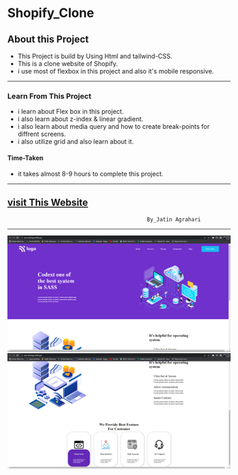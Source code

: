 # Shopify_Clone


## About this Project
- This Project is build by Using Html and tailwind-CSS.                
- This is a clone website of Shopify.
- i use most of flexbox in this project and also it's  mobile responsive.  

---

### Learn From This Project
- i learn about Flex box in this project.
- i  also learn about z-index & linear gradient.
- i also learn about media query and how to create break-points for diffrent screens.
- i also utilize grid and also learn about it.

#### Time-Taken
- it takes almost 8-9 hours to complete this project.
---
[visit This Website](https://saas-landingp.netlify.app/)
---

                                                By_Jatin Agrahari

---

![Demo-images](https://github.com/jatin2311/saas-landing-page/blob/master/Demo/ss-01.png)
![Demo-images](https://github.com/jatin2311/saas-landing-page/blob/master/Demo/02.png)

